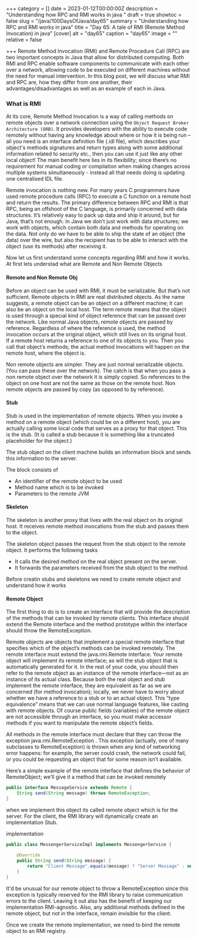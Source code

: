 +++
category = []
date = 2023-01-12T00:00:00Z
description = "Understanding how RPC and RMI works in java "
draft = true
showtoc = false
slug = "/java/100DaysOfJava/day65"
summary = "Understanding how RPC and RMI works in java"
title = "Day 65: A tale of RMI (Remote Method Invocation)  in java"
[cover]
alt = "day65"
caption = "day65"
image = ""
relative = false

+++
Remote Method Invocation (RMI) and Remote Procedure Call (RPC) are two important concepts in Java that allow for distributed computing. Both RMI and RPC enable software components to communicate with each other over a network, allowing code to be executed on different machines without the need for manual intervention. In this blog post, we will discuss what RMI and RPC are, how they differ from one another, their advantages/disadvantages as well as an example of each in Java. 

### What is RMI
At its core, Remote Method Invocation is a way of calling methods on remote objects over a network connection using the `Object Request Broker Architecture (ORB)`. It provides developers with the ability to execute code remotely without having any knowledge about where or how it is being run – all you need is an interface definition file (.idl file), which describes your object's methods signatures and return types along with some additional information related to security etc., then you can use it just like any other local object! The main benefit here lies in its flexibility; since there’s no requirement for manual coding or compilation when making changes across multiple systems simultaneously - instead all that needs doing is updating one centralised IDL file. 

Remote invocation is nothing new. For many years C programmers have used remote procedure calls (RPC) to execute a C function on a remote host and return the results. The primary difference between RPC and RMI is that RPC, being an offshoot of the C language, is primarily concerned with data structures. It’s relatively easy to pack up data and ship it around, but for Java, that’s not enough. In Java we don’t just work with data structures; we work with objects, which contain both data and methods for operating on the data. Not only do we have to be able to ship the state of an object (the data) over the wire, but also the recipient has to be able to interact with the object (use its methods) after receiving it.

Now let us first understand some concepts regarding RMI and how it works. At first lets understad what are Remote and Non Remote Objects


#### Remote and Non Remote Obj 

Before an object can be used with RMI, it must be serializable. But that’s not sufficient. Remote objects in RMI are real distributed objects. As the name suggests, a remote object can be an object on a different machine; it can also be an object on the local host. The term remote means that the object is used through a special kind of object reference that can be passed over the network. Like normal Java objects, remote objects are passed by reference. Regardless of where the reference is used, the method invocation occurs at the original object, which still lives on its original host. If a remote host returns a reference to one of its objects to you. Then you call that object’s methods; the actual method invocations will happen on the remote host, where the object is.

Non remote objects are simpler. They are just normal serializable objects. (You can pass these over the network). The catch is that when you pass a non remote object over the network it is simply copied. So references to the object on one host are not the same as those on the remote host. Non remote objects are passed by copy (as opposed to by reference). 


#### Stub 

Stub is used in the implementation of remote objects. When you invoke a method on a remote object (which could be on a different host), you are actually calling some local code that serves as a proxy for that object. This is the stub. (It is called a stub because it is something like a truncated placeholder for the object.) 

The stub object on the client machine builds an information block and sends this information to the server.

The block consists of

- An identifier of the remote object to be used
- Method name which is to be invoked
- Parameters to the remote JVM

#### Skeleton

The skeleton is another proxy that lives with the real object on its original host. It receives remote method invocations from the stub and passes them to the object.

The skeleton object passes the request from the stub object to the remote object. It performs the following tasks

- It calls the desired method on the real object present on the server.
- It forwards the parameters received from the stub object to the method.

Before creatin stubs and skeletons we need to create remote object and understand how it works

#### Remote Object

The first thing to do is to create an interface that will provide the description of the methods that can be invoked by remote clients. This interface should extend the Remote interface and the method prototype within the interface should throw the RemoteException.

Remote objects are objects that implement a special remote interface that specifies which of the object’s methods can be invoked remotely. The remote interface must extend the java.rmi.Remote interface. Your remote object will implement its remote interface; as will the stub object that is automatically generated for it. In the rest of your code, you should then refer to the remote object as an instance of the remote interface—not as an instance of its actual class. Because both the real object and stub implement the remote interface, they are equivalent as far as we are concerned (for method invocation); locally, we never have to worry about whether we have a reference to a stub or to an actual object. This “type equivalence” means that we can use normal language features, like casting with remote objects. Of course public fields (variables) of the remote object are not accessible through an interface, so you must make accessor methods if you want to manipulate the remote object’s fields.

All methods in the remote interface must declare that they can throw the exception java.rmi.RemoteException . This exception (actually, one of many subclasses to RemoteException) is thrown when any kind of networking error happens: for example, the server could crash, the network could fail, or you could be requesting an object that for some reason isn’t available.

Here’s a simple example of the remote interface that defines the behavior of RemoteObject; we’ll give it a method that can be invoked remotely 

```java
public interface MessageService extends Remote {
    String send(String message) throws RemoteException;
}
```

when we implement this object its called remote object which is for the server. For the client, the RMI library will dynamically create an implementation Stub.

implementation

```java
public class MessengerServiceImpl implements MessengerService { 
 
    @Override 
    public String send(String message) { 
        return "Client Message".equals(message) ? "Server Message" : null;
    }
}
```

It'd be unusual for our remote object to throw a RemoteException since this exception is typically reserved for the RMI library to raise communication errors to the client. Leaving it out also has the benefit of keeping our implementation RMI-agnostic. Also, any additional methods defined in the remote object, but not in the interface, remain invisible for the client.

Once we create the remote implementation, we need to bind the remote object to an RMI registry.